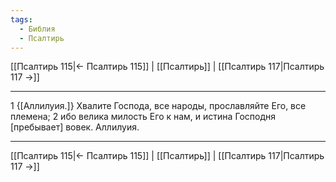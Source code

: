 ```yaml
---
tags:
  - Библия
  - Псалтирь
---
```

[[Псалтирь 115|← Псалтирь 115]] | [[Псалтирь]] | [[Псалтирь 117|Псалтирь 117 →]]

---
1 {[Аллилуия.]} Хвалите Господа, все народы, прославляйте Его, все племена;
2 ибо велика милость Его к нам, и истина Господня [пребывает] вовек. Аллилуия.

---
[[Псалтирь 115|← Псалтирь 115]] | [[Псалтирь]] | [[Псалтирь 117|Псалтирь 117 →]]